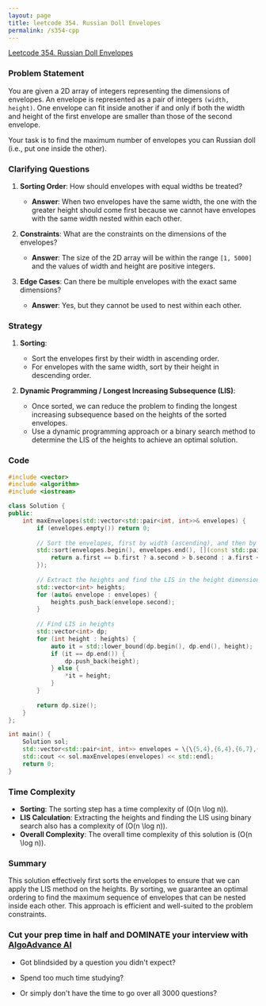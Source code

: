 ```yaml
---
layout: page
title: leetcode 354. Russian Doll Envelopes
permalink: /s354-cpp
---
```

[Leetcode 354. Russian Doll Envelopes](https://algoadvance.github.io/algoadvance/l354)
### Problem Statement
You are given a 2D array of integers representing the dimensions of envelopes. An envelope is represented as a pair of integers `(width, height)`. One envelope can fit inside another if and only if both the width and height of the first envelope are smaller than those of the second envelope.

Your task is to find the maximum number of envelopes you can Russian doll (i.e., put one inside the other).

### Clarifying Questions
1. **Sorting Order**: How should envelopes with equal widths be treated?
   - **Answer**: When two envelopes have the same width, the one with the greater height should come first because we cannot have envelopes with the same width nested within each other.

2. **Constraints**: What are the constraints on the dimensions of the envelopes? 
   - **Answer**: The size of the 2D array will be within the range `[1, 5000]` and the values of width and height are positive integers.

3. **Edge Cases**: Can there be multiple envelopes with the exact same dimensions?
   - **Answer**: Yes, but they cannot be used to nest within each other.

### Strategy
1. **Sorting**:
   - Sort the envelopes first by their width in ascending order.
   - For envelopes with the same width, sort by their height in descending order.

2. **Dynamic Programming / Longest Increasing Subsequence (LIS)**:
   - Once sorted, we can reduce the problem to finding the longest increasing subsequence based on the heights of the sorted envelopes.
   - Use a dynamic programming approach or a binary search method to determine the LIS of the heights to achieve an optimal solution.

### Code

```cpp
#include <vector>
#include <algorithm>
#include <iostream>

class Solution {
public:
    int maxEnvelopes(std::vector<std::pair<int, int>>& envelopes) {
        if (envelopes.empty()) return 0;
        
        // Sort the envelopes, first by width (ascending), and then by height (descending)
        std::sort(envelopes.begin(), envelopes.end(), [](const std::pair<int, int>& a, const std::pair<int, int>& b) {
            return a.first == b.first ? a.second > b.second : a.first < b.first;
        });
        
        // Extract the heights and find the LIS in the height dimension
        std::vector<int> heights;
        for (auto& envelope : envelopes) {
            heights.push_back(envelope.second);
        }
        
        // Find LIS in heights
        std::vector<int> dp;
        for (int height : heights) {
            auto it = std::lower_bound(dp.begin(), dp.end(), height);
            if (it == dp.end()) {
                dp.push_back(height);
            } else {
                *it = height;
            }
        }
        
        return dp.size();
    }
};

int main() {
    Solution sol;
    std::vector<std::pair<int, int>> envelopes = \{\{5,4},{6,4},{6,7},{2,3}};
    std::cout << sol.maxEnvelopes(envelopes) << std::endl;
    return 0;
}
```

### Time Complexity
- **Sorting**: The sorting step has a time complexity of \(O(n \log n)\).
- **LIS Calculation**: Extracting the heights and finding the LIS using binary search also has a complexity of \(O(n \log n)\).
- **Overall Complexity**: The overall time complexity of this solution is \(O(n \log n)\).

### Summary
This solution effectively first sorts the envelopes to ensure that we can apply the LIS method on the heights. By sorting, we guarantee an optimal ordering to find the maximum sequence of envelopes that can be nested inside each other. This approach is efficient and well-suited to the problem constraints.


### Cut your prep time in half and DOMINATE your interview with [AlgoAdvance AI](https://algoAdvance.com)

- Got blindsided by a question you didn't expect?

- Spend too much time studying?

- Or simply don't have the time to go over all 3000 questions?

